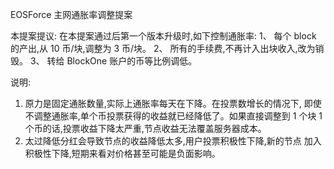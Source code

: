 EOSForce 主网通胀率调整提案

本提案提议: 在本提案通过后第一个版本升级时,如下控制通胀率:
1、 每个 block 的产出,从 10 币/块,调整为 3 币/块。
2、 所有的手续费,不再计入出块收入,改为销毁。
3、 转给 BlockOne 账户的币等比例调低。

说明:
1. 原力是固定通胀数量,实际上通胀率每天在下降。在投票数增长的情况下,
即使不调整通胀率,单个币投票获得的收益就已经降低了。如果直接调整到 1 个块 1 个币的话,投票收益下降太严重,节点收益无法覆盖服务器成本。
2. 太过降低分红会导致节点的收益降低太多,用户投票积极性下降,新的节点 加入积极性下降,短期来看对价格甚至可能是负面影响。
